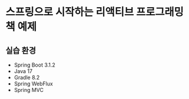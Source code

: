 # 스프링으로 시작하는 리액티브 프로그래밍 책 예제

## 실습 환경

- Spring Boot 3.1.2
- Java 17
- Gradle 8.2
- Spring WebFlux
- Spring MVC
